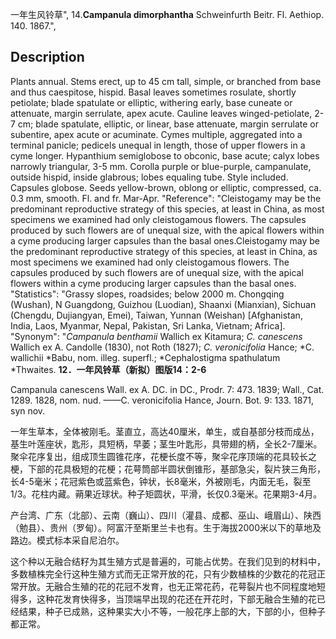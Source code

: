 一年生风铃草",
14.**Campanula dimorphantha** Schweinfurth Beitr. Fl. Aethiop. 140. 1867.",

## Description
Plants annual. Stems erect, up to 45 cm tall, simple, or branched from base and thus caespitose, hispid. Basal leaves sometimes rosulate, shortly petiolate; blade spatulate or elliptic, withering early, base cuneate or attenuate, margin serrulate, apex acute. Cauline leaves winged-petiolate, 2-7 cm; blade spatulate, elliptic, or linear, base attenuate, margin serrulate or subentire, apex acute or acuminate. Cymes multiple, aggregated into a terminal panicle; pedicels unequal in length, those of upper flowers in a cyme longer. Hypanthium semiglobose to obconic, base acute; calyx lobes narrowly triangular, 3-5 mm. Corolla purple or blue-purple, campanulate, outside hispid, inside glabrous; lobes equaling tube. Style included. Capsules globose. Seeds yellow-brown, oblong or elliptic, compressed, ca. 0.3 mm, smooth. Fl. and fr. Mar-Apr.
  "Reference": "Cleistogamy may be the predominant reproductive strategy of this species, at least in China, as most specimens we examined had only cleistogamous flowers. The capsules produced by such flowers are of unequal size, with the apical flowers within a cyme producing larger capsules than the basal ones.Cleistogamy may be the predominant reproductive strategy of this species, at least in China, as most specimens we examined had only cleistogamous flowers. The capsules produced by such flowers are of unequal size, with the apical flowers within a cyme producing larger capsules than the basal ones.
  "Statistics": "Grassy slopes, roadsides; below 2000 m. Chongqing (Wushan), N Guangdong, Guizhou (Luodian), Shaanxi (Mianxian), Sichuan (Chengdu, Dujiangyan, Emei), Taiwan, Yunnan (Weishan) [Afghanistan, India, Laos, Myanmar, Nepal, Pakistan, Sri Lanka, Vietnam; Africa].
  "Synonym": "*Campanula benthamii* Wallich ex Kitamura; *C. canescens* Wallich ex A. Candolle (1830), not Roth (1827); *C. veronicifolia* Hance; *C. wallichii *Babu, nom. illeg. superfl.; *Cephalostigma spathulatum *Thwaites.
**12．一年风铃草（新拟）图版14：2-6**

Campanula canescens Wall. ex A. DC. in DC., Prodr. 7: 473. 1839; Wall., Cat. 1289. 1828, nom. nud. ——C. veronicifolia Hance, Journ. Bot. 9: 133. 1871, syn nov.

一年生草本，全体被刚毛。茎直立，高达40厘米，单生，或自基部分枝而成丛，基生叶莲座状，匙形，具短柄，早萎；茎生叶匙形，具带翅的柄，全长2-7厘米。聚伞花序复出，组成顶生圆锥花序，花梗长度不等，聚伞花序顶端的花具较长之梗，下部的花具极短的花梗；花萼筒部半圆状倒锥形，基部急尖，裂片狭三角形，长4-5毫米；花冠紫色或蓝紫色，钟状，长8毫米，外被刚毛，内面无毛，裂至1/3。花柱内藏。蒴果近球状。种子矩圆状，平滑，长仅0.3毫米。花果期3-4月。

产台湾、广东（北部）、云南（巍山）、四川（灌县、成都、巫山、峨眉山）、陕西（勉县）、贵州（罗甸）。阿富汗至斯里兰卡也有。生于海拔2000米以下的草地及路边。模式标本采自尼泊尔。

这个种以无融合结籽为其生殖方式是普遍的，可能占优势。在我们见到的材料中，多数植株完全行这种生殖方式而无正常开放的花，只有少数植株的少数花的花冠正常开放。无融合生殖的花的花冠不发育，也无正常花药，花萼裂片也不同程度地短得多，这种花发育快得多，当顶端早出现的花还在开花时，下部无融合生殖的花已经结果，种子已成熟，这种果实大小不等，一般花序上部的大，下部的小，但种子都正常。
